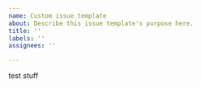 ```yaml
---
name: Custom issue template
about: Describe this issue template's purpose here.
title: ''
labels: ''
assignees: ''

---
```


test stuff
